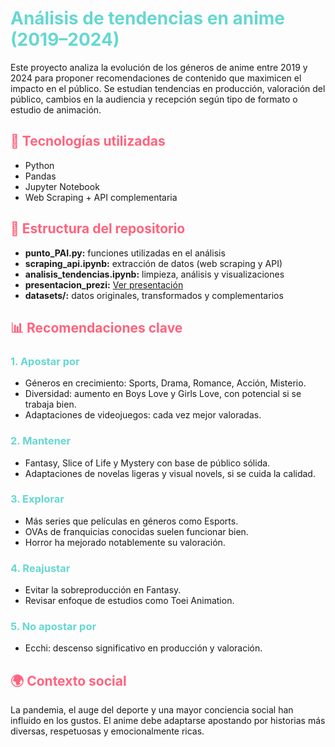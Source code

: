 <!DOCTYPE html>
<html lang="es">
<head>
  <meta charset="UTF-8">
  <title>Análisis de tendencias en anime (2019–2024)</title>
</head>
<body>

  <h1 style="color:#66d7d1;">Análisis de tendencias en anime (2019–2024)</h1>

  <p>
    Este proyecto analiza la evolución de los géneros de anime entre 2019 y 2024 para proponer recomendaciones de contenido que maximicen el impacto en el público. 
    Se estudian tendencias en producción, valoración del público, cambios en la audiencia y recepción según tipo de formato o estudio de animación.
  </p>

  <h2 style="color:#ff637D;">🔧 Tecnologías utilizadas</h2>
  <ul>
    <li>Python</li>
    <li>Pandas</li>
    <li>Jupyter Notebook</li>
    <li>Web Scraping + API complementaria</li>
  </ul>

  <h2 style="color:#ff637D;">📁 Estructura del repositorio</h2>
  <ul>
    <li><strong>punto_PAI.py:</strong> funciones utilizadas en el análisis</li>
    <li><strong>scraping_api.ipynb:</strong> extracción de datos (web scraping y API)</li>
    <li><strong>analisis_tendencias.ipynb:</strong> limpieza, análisis y visualizaciones</li>
    <li><strong>presentacion_prezi:</strong> <a href="https://prezi.com/view/OYETvZgYXblRRm50ONql/" target="_blank">Ver presentación</a></li>
    <li><strong>datasets/:</strong> datos originales, transformados y complementarios</li>
  </ul>

  <h2 style="color:#ff637D;">📊 Recomendaciones clave</h2>

  <h3 style="color:#66d7d1;">1. Apostar por</h3>
  <ul>
    <li>Géneros en crecimiento: Sports, Drama, Romance, Acción, Misterio.</li>
    <li>Diversidad: aumento en Boys Love y Girls Love, con potencial si se trabaja bien.</li>
    <li>Adaptaciones de videojuegos: cada vez mejor valoradas.</li>
  </ul>

  <h3 style="color:#66d7d1;">2. Mantener</h3>
  <ul>
    <li>Fantasy, Slice of Life y Mystery con base de público sólida.</li>
    <li>Adaptaciones de novelas ligeras y visual novels, si se cuida la calidad.</li>
  </ul>

  <h3 style="color:#66d7d1;">3. Explorar</h3>
  <ul>
    <li>Más series que películas en géneros como Esports.</li>
    <li>OVAs de franquicias conocidas suelen funcionar bien.</li>
    <li>Horror ha mejorado notablemente su valoración.</li>
  </ul>

  <h3 style="color:#66d7d1;">4. Reajustar</h3>
  <ul>
    <li>Evitar la sobreproducción en Fantasy.</li>
    <li>Revisar enfoque de estudios como Toei Animation.</li>
  </ul>

  <h3 style="color:#66d7d1;">5. No apostar por</h3>
  <ul>
    <li>Ecchi: descenso significativo en producción y valoración.</li>
  </ul>

  <h2 style="color:#ff637D;">🌍 Contexto social</h2>
  <p>
    La pandemia, el auge del deporte y una mayor conciencia social han influido en los gustos. 
    El anime debe adaptarse apostando por historias más diversas, respetuosas y emocionalmente ricas.
  </p>

</body>
</html>
